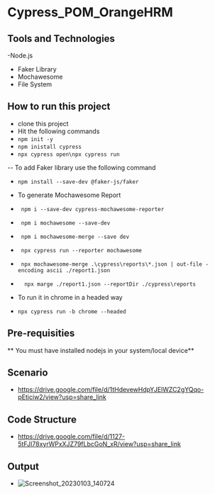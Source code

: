 # Cypress_POM_OrangeHRM

## Tools and Technologies
-Node.js
- Faker Library
- Mochawesome
- File System

## How to run this project
- clone this project
- Hit the following commands
- ```npm init -y```
- ```npm inistall cypress```
- ```npx cypress open\npx cypress run```

-- To add Faker library use the following command
- ```npm install --save-dev @faker-js/faker```

- To generate Mochawesome Report
- ``` npm i --save-dev cypress-mochawesome-reporter```
- ``` npm i mochawesome --save-dev```
- ``` npm i mochawesome-merge --save dev```
- ``` npx cypress run --reporter mochawesome```
- ``` npx mochawesome-merge .\cypress\reports\*.json | out-file -encoding ascii ./report1.json```
- ```  npx marge ./report1.json --reportDir ./cypress\reports```

- To run it in chrome in a headed way
- ```npx cypress run -b chrome --headed```

## Pre-requisities
** You must have installed nodejs in your system/local device**

## Scenario 
- https://drive.google.com/file/d/1tHdevewHdpYJElWZC2gYQqo-pEticiw2/view?usp=share_link

## Code Structure
- https://drive.google.com/file/d/1127-5tFJI78xyrWPxXJZ79fLbcGoN_xR/view?usp=share_link

## Output
- ![Screenshot_20230103_140724](https://user-images.githubusercontent.com/81919644/212456774-8a74fc20-3a26-42bc-ab0b-da895d6a1dd8.png)

